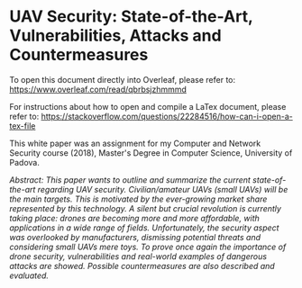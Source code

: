 # UAV Security: State-of-the-Art, Vulnerabilities, Attacks and Countermeasures

To open this document directly into Overleaf, please refer to: 
https://www.overleaf.com/read/qbrbsjzhmmmd

For instructions about how to open and compile a LaTex document, please refer to: https://stackoverflow.com/questions/22284516/how-can-i-open-a-tex-file

This white paper was an assignment for my Computer and Network Security course (2018), Master's Degree in Computer Science, University of Padova.

*Abstract:
This paper wants to outline and summarize the current state-of-the-art regarding UAV security. Civilian/amateur UAVs (small UAVs) will be the main targets. This is motivated by the ever-growing market share represented by this technology. A silent but crucial revolution is currently taking place: drones are becoming more and more affordable, with applications in a wide range of fields. Unfortunately, the security aspect was overlooked by manufacturers, dismissing potential threats and considering small UAVs mere toys. To prove once again the importance of drone security, vulnerabilities and real-world examples of dangerous attacks are showed. Possible countermeasures are also described and evaluated.*
